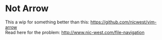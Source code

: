 Not Arrow
=========

This a wip for something better than this: https://github.com/nicwest/vim-arrow   
Read here for the problem: http://www.nic-west.com/file-navigation
